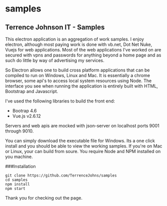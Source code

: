# samples
## Terrence Johnson IT - Samples

This electron application is an aggregation of work samples. I enjoy electron, although most paying work is done with vb.net, Dot Net Nuke, Vuejs for web applications. Most of the web applications I've worked on are secured with vpns and passwords for anything beyond a home page and as such do little by way of advertising my services.

So Electron allows one to build cross platform applications that can be compiled to run on Windows, Linux and Mac. It is essentially a chrome browser, some api's to access local system resources using Node. The interface you see when running the application is entirely built with HTML, Bootstrap and Javascript. 

I've used the following libraries to build the front end: 
* Bootrap 4.6
* Vue.js v2.6.12 

Servers and web apis are mocked with json-server on localhost ports 9001 through 9010.
 

You can simply download the executable file for Windows. Its a one click install and you should be able to view the working samples. If you're on Mac or Linux, your can build from soure. You require Node and NPM installed on you machine.

###Installation
```
git clone https://github.com/TerrenceJohns/samples
cd samples
npm install
npm start
```

Thank you for checking out the page.